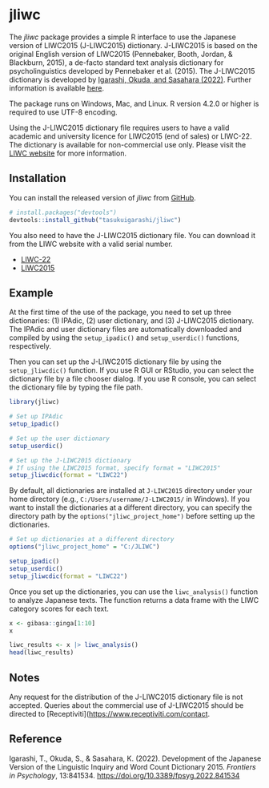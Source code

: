 
<!-- README.md is generated from README.Rmd. Please edit that file -->

# jliwc

<!-- badges: start -->
<!-- badges: end -->
<!-- write a paragraph to introduce the package -->

The *jliwc* package provides a simple R interface to use the Japanese
version of LIWC2015 (J-LIWC2015) dictionary. J-LIWC2015 is based on the
original English version of LIWC2015 (Pennebaker, Booth, Jordan, &
Blackburn, 2015), a de-facto standard text analysis dictionary for
psycholinguistics developed by Pennebaker et al. (2015). The J-LIWC2015
dictionary is developed by [Igarashi, Okuda, and Sasahara
(2022)](https://doi.org/10.3389/fpsyg.2022.841534). Further information
is available [here](https://github.com/tasukuigarashi/j-liwc2015).

<!-- write a paragraph: run on Windows, Mac, and Linux. R > 4.2.0 for UTF-8 use-->

The package runs on Windows, Mac, and Linux. R version 4.2.0 or higher
is required to use UTF-8 encoding.

<!-- write a paragraph:
to explain LIWC licence by Receptivi (LIWC2015 or LIWC22) is needed to use the J-LIWC2015 dictionary file, Non-commercial use only, How to get the licence -->

Using the J-LIWC2015 dictionary file requires users to have a valid
academic and university licence for LIWC2015 (end of sales) or LIWC-22.
The dictionary is available for non-commercial use only. Please visit
the [LIWC website](https://www.liwc.app/buy) for more information.

## Installation

<!-- write a sentence to explain installation from github -->

You can install the released version of *jliwc* from
[GitHub](https://github.com/tasukuigarashi/jliwc).

``` r
# install.packages("devtools")
devtools::install_github("tasukuigarashi/jliwc")
```

<!-- Explain users need to download J-LIWC dictionary file from LIWC website -->

You also need to have the J-LIWC2015 dictionary file. You can download
it from the LIWC website with a valid serial number.

- [LIWC-22](https://www.liwc.app/dictionaries)
- [LIWC2015](https://www.liwc.net/dictionaries)

## Example

<!-- Write a paragraph about how to Setup the dictionaries: ipadic, userdic, and jliwcdic -->

At the first time of the use of the package, you need to set up three
dictionaries: (1) IPAdic, (2) user dictionary, and (3) J-LIWC2015
dictionary. The IPAdic and user dictionary files are automatically
downloaded and compiled by using the `setup_ipadic()` and
`setup_userdic()` functions, respectively.

Then you can set up the J-LIWC2015 dictionary file by using the
`setup_jliwcdic()` function. If you use R GUI or RStudio, you can select
the dictionary file by a file chooser dialog. If you use R console, you
can select the dictionary file by typing the file path.

``` r
library(jliwc)

# Set up IPAdic
setup_ipadic()

# Set up the user dictionary
setup_userdic()

# Set up the J-LIWC2015 dictionary
# If using the LIWC2015 format, specify format = "LIWC2015"
setup_jliwcdic(format = "LIWC22")
```

By default, all dictionaries are installed at `J-LIWC2015` directory
under your home directory (e.g., `C:/Users/username/J-LIWC2015/` in
Windows). If you want to install the dictionaries at a different
directory, you can specify the directory path by the
`options("jliwc_project_home")` before setting up the dictionaries.

``` r
# Set up dictionaries at a different directory
options("jliwc_project_home" = "C:/JLIWC")

setup_ipadic()
setup_userdic()
setup_jliwcdic(format = "LIWC22")
```

Once you set up the dictionaries, you can use the `liwc_analysis()`
function to analyze Japanese texts. The function returns a data frame
with the LIWC category scores for each text.

``` r
x <- gibasa::ginga[1:10]
x

liwc_results <- x |> liwc_analysis()
head(liwc_results)
```

## Notes

Any request for the distribution of the J-LIWC2015 dictionary file is
not accepted. Queries about the commercial use of J-LIWC2015 should be
directed to \[Receptiviti\](<https://www.receptiviti.com/contact>.

## Reference

Igarashi, T., Okuda, S., & Sasahara, K. (2022). Development of the
Japanese Version of the Linguistic Inquiry and Word Count Dictionary
2015. *Frontiers in Psychology*, 13:841534.
<https://doi.org/10.3389/fpsyg.2022.841534>
